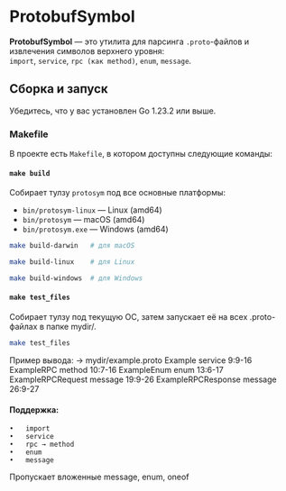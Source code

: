 # ProtobufSymbol

**ProtobufSymbol** — это утилита для парсинга `.proto`-файлов и извлечения символов верхнего уровня:  
`import`, `service`, `rpc (как method)`, `enum`, `message`.

## Сборка и запуск
Убедитесь, что у вас установлен Go 1.23.2 или выше.

### Makefile

В проекте есть `Makefile`, в котором доступны следующие команды:

#### `make build`

Собирает тулзу `protosym` под все основные платформы:

- `bin/protosym-linux` — Linux (amd64)
- `bin/protosym` — macOS (amd64)
- `bin/protosym.exe` — Windows (amd64)

```bash
make build-darwin   # для macOS
```
```bash
make build-linux    # для Linux
```
```bash
make build-windows  # для Windows
```

#### `make test_files` 

Собирает тулзу под текущую ОС, затем запускает её на всех .proto-файлах в папке mydir/.

```bash
make test_files
```

Пример вывода: 
→ mydir/example.proto
Example service 9:9-16
ExampleRPC method 10:7-16
ExampleEnum enum 13:6-17
ExampleRPCRequest message 19:9-26
ExampleRPCResponse message 26:9-27


#### Поддержка:
	•	import
	•	service
	•	rpc → method
	•	enum
	•	message
Пропускает вложенные message, enum, oneof
